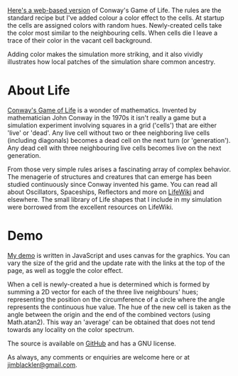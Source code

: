 [Here's a web-based version](1) of Conway's Game of Life. The rules are the
standard recipe but I've added colour a color effect to the cells. At startup
the cells are assigned colors with random hues. Newly-created cells take the
color most similar to the neighbouring cells. When cells die I leave a trace of
their color in the vacant cell background.

Adding color makes the simulation more striking, and it also vividly illustrates
how local patches of the simulation share common ancestry.


About Life
==========

[Conway's Game of Life](2) is a wonder of mathematics. Invented by mathematician
John Conway in the 1970s it isn't really a game but a simulation experiment
involving squares in a grid ('cells') that are either 'live' or 'dead'. Any
live cell without two or thee neighboring live cells (including diagonals)
becomes a dead cell on the next turn (or 'generation'). Any dead cell with three
neighbouring live cells becomes live on the next generation.

From those very simple rules arises a fascinating array of complex behavior. The
menagerie of structures and creatures that can emerge has been studied
continuously since Conway invented his game. You can read all about Oscillators,
Spaceships, Reflectors and more on [LifeWiki](3) and elsewhere. The small
library of Life shapes that I include in my simulation were borrowed from the
excellent resources on LifeWiki.


Demo
====

[My demo](1) is written in JavaScript and uses canvas for the graphics. You can
vary the size of the grid and the update rate with the links at the top of the
page, as well as toggle the color effect.

When a cell is newly-created a hue is determined which is formed by summing a
2D vector for each of the three live neighbours' hues; representing the position
on the circumference of a circle where the angle represents the continuous hue
value. The hue of the new cell is taken as the angle between the origin and the
end of the combined vectors (using Math.atan2). This way an 'average' can be
obtained that does not tend towards any locality on the color spectrum.

The source is available on [GitHub](4) and has a GNU license.

As always, any comments or enquiries are welcome here or at
jimblackler@gmail.com.


[1]: http://jimblackler.net/life
[2]: http://en.wikipedia.org/wiki/Conway's_Game_of_Life
[3]: http://www.conwaylife.com/wiki/Main_Page
[4]: https://github.com/jimblackler/lifedemo